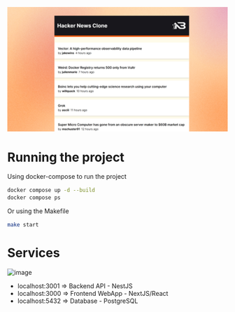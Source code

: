 ![image](/images/cover.jpg)

# Running the project

Using docker-compose to run the project
```bash
docker compose up -d --build
docker compose ps
```

Or using the Makefile
```bash
make start
```

# Services

![image](/images/services.jpg)

- localhost:3001 => Backend API - NestJS
- localhost:3000 => Frontend WebApp - NextJS/React
- localhost:5432 => Database - PostgreSQL 
